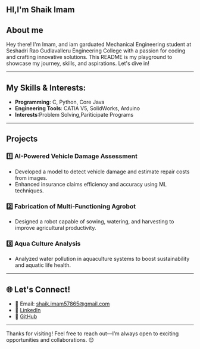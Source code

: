 ## HI,I'm Shaik Imam
## About me 

Hey there! I'm Imam, and iam garduated Mechanical Engineering student at Seshadri Rao Gudlavalleru Engineering College with a passion for coding and crafting innovative solutions. This README is my playground to showcase my journey, skills, and aspirations. Let's dive in!

---

##  My Skills & Interests:
- **Programming**: C, Python, Core Java  
- **Engineering Tools**: CATIA V5, SolidWorks, Arduino  
- **Interests**:Problem Solving,Pariticipate Programs

---

##  Projects
### 1️⃣ **AI-Powered Vehicle Damage Assessment**
- Developed a model to detect vehicle damage and estimate repair costs from images.
- Enhanced insurance claims efficiency and accuracy using ML techniques.

### 2️⃣ **Fabrication of Multi-Functioning Agrobot**
- Designed a robot capable of sowing, watering, and harvesting to improve agricultural productivity.

### 3️⃣ **Aqua Culture Analysis**
- Analyzed water pollution in aquaculture systems to boost sustainability and aquatic life health.

---

## 🌐 Let's Connect!
- 📧 Email: [shaik.imam57865@gmail.com](mailto:shaik.imam57865@gmail.com)
- 🔗 [LinkedIn](https://www.linkedin.com/in/shaik-imam-958b93267)
- 🐙 [GitHub](https://github.com/shaik-imam)

---

Thanks for visiting! Feel free to reach out—I’m always open to exciting opportunities and collaborations. 😊
